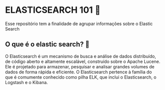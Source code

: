 
  # ELASTICSEARCH 101 📝  
  Esse repositório tem a finalidade de agrupar informações sobre o Elastic Search
  
  ## O que é o elastic search? 🚀  
  O Elasticsearch é um mecanismo de busca e análise de dados distribuído, de código aberto e altamente escalável, construído sobre o Apache Lucene. Ele é projetado para armazenar, pesquisar e analisar grandes volumes de dados de forma rápida e eficiente. O Elasticsearch pertence à família do que é comumente conhecido como pilha ELK, que inclui o Elasticsearch, o Logstash e o Kibana.  
